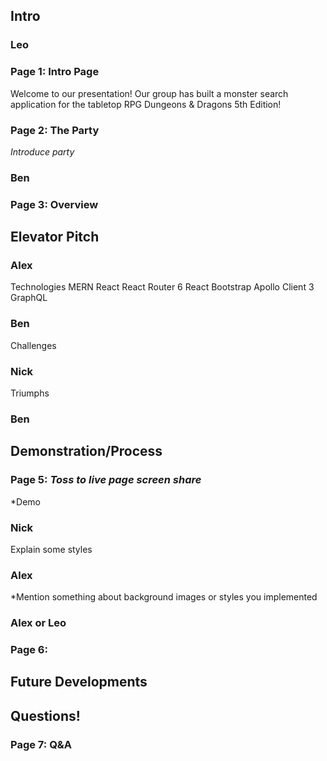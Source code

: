 <!-- Don't feel like you need to read this verbatim. It's just to remind us what things we have to cover. -->

## Intro

### Leo
### **Page 1:** Intro Page
Welcome to our presentation! Our group has built a monster search application for the tabletop RPG Dungeons & Dragons 5th Edition!

### **Page 2:** The Party

*Introduce party*


### Ben
### **Page 3:** Overview
## Elevator Pitch


### Alex
Technologies
    MERN
    React
    React Router 6
    React Bootstrap
    Apollo Client 3
    GraphQL

### Ben
Challenges
    

### Nick
Triumphs


### Ben
## Demonstration/Process

### **Page 5:** *Toss to live page screen share*
*Demo


### Nick
Explain some styles

### Alex
*Mention something about background images or styles you implemented


### Alex or Leo
### **Page 6:**
## Future Developments


## Questions!
### **Page 7:** Q&A